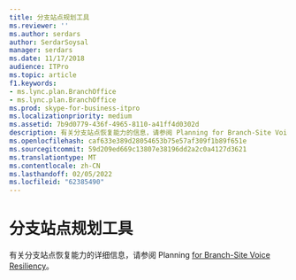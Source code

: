 ```yaml
---
title: 分支站点规划工具
ms.reviewer: ''
ms.author: serdars
author: SerdarSoysal
manager: serdars
ms.date: 11/17/2018
audience: ITPro
ms.topic: article
f1.keywords:
- ms.lync.plan.BranchOffice
- ms.lync.plan.BranchOffice
ms.prod: skype-for-business-itpro
ms.localizationpriority: medium
ms.assetid: 7b9d0779-436f-4965-8110-a41ff4d0302d
description: 有关分支站点恢复能力的信息，请参阅 Planning for Branch-Site Voice Resiliency。
ms.openlocfilehash: caf633e389d28054653b75e57af309f1b89f651e
ms.sourcegitcommit: 59d209ed669c13807e38196dd2a2c0a4127d3621
ms.translationtype: MT
ms.contentlocale: zh-CN
ms.lasthandoff: 02/05/2022
ms.locfileid: "62385490"
---
```

# <a name="branch-sites-planning-tool"></a>分支站点规划工具

有关分支站点恢复能力的详细信息，请参阅 Planning [for Branch-Site Voice Resiliency](/previous-versions/office/lync-server-2013/lync-server-2013-planning-for-branch-site-voice-resiliency)。
